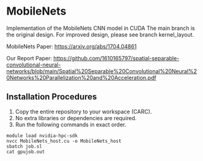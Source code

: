 # MobileNets

Implementation of the MobileNets CNN model in CUDA
The main branch is the original design.
For improved design, please see branch kernel_layout.

MobileNets Paper: https://arxiv.org/abs/1704.04861

Our Report Paper: https://github.com/1610165797/spatial-separable-convolutional-neural-networks/blob/main/Spatial%20Separable%20Convolutional%20Neural%20Networks%20Parallelization%20and%20Acceleration.pdf

## Installation Procedures
1. Copy the entire repository to your workspace (CARC). 
2. No extra libraries or dependencies are required.
3. Run the following commands in exact order.
```
module load nvidia-hpc-sdk
nvcc MobileNets_host.cu -o MobileNets_host
sbatch job.sl
cat gpujob.out
```

